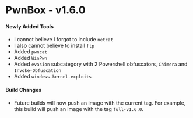# PwnBox - v1.6.0

#### Newly Added Tools

* I cannot believe I forgot to include `netcat`
* I also cannot believe to install `ftp`
* Added `pwncat`
* Added `WinPwn`
* Added `evasion` subcategory with 2 Powershell obfuscators, `Chimera` and `Invoke-Obfuscation`
* Added `windows-kernel-exploits`

#### Build Changes

* Future builds will now push an image with the current tag. For example, this build will push an image with the tag `full-v1.6.0`.

